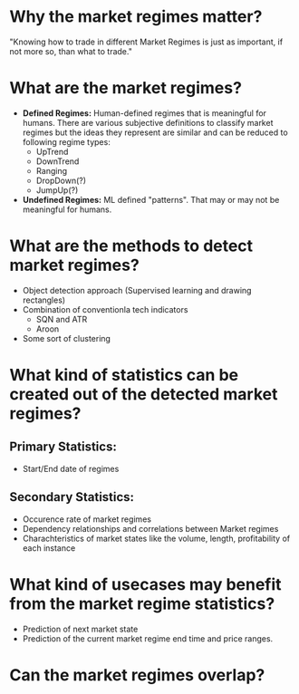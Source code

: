 # Why the market regimes matter?
"Knowing how to trade in different Market Regimes is just as important, if not more so, than what to trade."
# What are the market regimes?
* **Defined Regimes:** Human-defined regimes that is meaningful for humans. There are various subjective definitions to classify market regimes but the ideas they represent are similar and can be reduced to following regime types:
    * UpTrend
    * DownTrend
    * Ranging
    * DropDown(?)
    * JumpUp(?)
* **Undefined Regimes:** ML defined "patterns". That may or may not be meaningful for humans.

# What are the methods to detect market regimes?
* Object detection approach (Supervised learning and drawing rectangles)
* Combination of conventionla tech indicators
    * SQN and ATR
    * Aroon
* Some sort of clustering

# What kind of statistics can be created out of the detected market regimes?
## Primary Statistics:
* Start/End date of regimes
## Secondary Statistics:
* Occurence rate of market regimes
* Dependency relationships and correlations  between Market regimes
* Charachteristics of market states like the volume, length, profitability of each instance

# What kind of usecases may benefit from the market regime statistics?
* Prediction of next market state
* Prediction of the current market regime end time and price ranges.
# Can the market regimes overlap?
